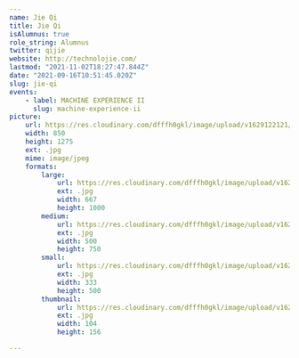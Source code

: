 ```yaml
---
name: Jie Qi
title: Jie Qi
isAlumnus: true
role_string: Alumnus
twitter: qijie
website: http://technolojie.com/
lastmod: "2021-11-02T18:27:47.844Z"
date: "2021-09-16T10:51:45.020Z"
slug: jie-qi
events:
    - label: MACHINE EXPERIENCE II
      slug: machine-experience-ii
picture:
    url: https://res.cloudinary.com/dfffh0gkl/image/upload/v1629122121/jie_86dc5daa52.jpg
    width: 850
    height: 1275
    ext: .jpg
    mime: image/jpeg
    formats:
        large:
            url: https://res.cloudinary.com/dfffh0gkl/image/upload/v1629122123/large_jie_86dc5daa52.jpg
            ext: .jpg
            width: 667
            height: 1000
        medium:
            url: https://res.cloudinary.com/dfffh0gkl/image/upload/v1629122123/medium_jie_86dc5daa52.jpg
            ext: .jpg
            width: 500
            height: 750
        small:
            url: https://res.cloudinary.com/dfffh0gkl/image/upload/v1629122124/small_jie_86dc5daa52.jpg
            ext: .jpg
            width: 333
            height: 500
        thumbnail:
            url: https://res.cloudinary.com/dfffh0gkl/image/upload/v1629122121/thumbnail_jie_86dc5daa52.jpg
            ext: .jpg
            width: 104
            height: 156

---
```

